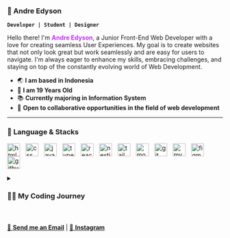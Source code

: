 ### 🤖 Andre Edyson

**`Developer | Student | Designer`**

Hello there! I'm <span style="color: #be32f5; font-weight: bold;">Andre Edyson</span>, a Junior Front-End Web Developer with a love for creating seamless User Experiences. My goal is to create websites that not only look great but work seamlessly and are easy for users to navigate. I'm always eager to enhance my skills, embracing challenges, and staying on top of the constantly evolving world of Web Development.

- 🌏 **I am based in Indonesia**
- 🙋 **I am 19 Years Old**
- 📚 **Currently majoring in Information System**
- 🤝 **Open to collaborative opportunities in the field of web development**

---

### 🧰 Language & Stacks

<img align="left" alt="html" width="30px" style="padding-right: 10px;" src="https://cdn.jsdelivr.net/gh/devicons/devicon/icons/html5/html5-original.svg" />
<img align="left" alt="css" width="30px" style="padding-right: 10px;" src="https://cdn.jsdelivr.net/gh/devicons/devicon/icons/css3/css3-original.svg" />
<img align="left" alt="javascript" width="30px" style="padding-right: 10px;" src="https://cdn.jsdelivr.net/gh/devicons/devicon/icons/javascript/javascript-original.svg" />
<img align="left" alt="typescript" width="30px" style="padding-right: 10px;" src="https://cdn.jsdelivr.net/gh/devicons/devicon/icons/typescript/typescript-original.svg" />
<img align="left" alt="reactjs" width="30px" style="padding-right: 10px;" src="https://cdn.jsdelivr.net/gh/devicons/devicon/icons/react/react-original.svg" />
<img align="left" alt="nextjs" width="30px" style="padding-right: 10px;" src="https://cdn.jsdelivr.net/gh/devicons/devicon/icons/nextjs/nextjs-original.svg" />
 <img align="left" alt="tailwind" width="30px" style="padding-right: 10px;" src="https://cdn.jsdelivr.net/gh/devicons/devicon/icons/tailwindcss/tailwindcss-plain.svg" />
<img align="left" alt="mongodb" width="30px" style="padding-right: 10px;" src="https://cdn.jsdelivr.net/gh/devicons/devicon/icons/mongodb/mongodb-plain-wordmark.svg" />
<img align="left" alt="git" width="30px" style="padding-right: 10px;" src="https://cdn.jsdelivr.net/gh/devicons/devicon/icons/git/git-original.svg" />
<img align="left" alt="mysql" width="30px" style="padding-right: 10px;" src="https://cdn.jsdelivr.net/gh/devicons/devicon/icons/mysql/mysql-original-wordmark.svg" />
<img align="left" alt="figma" width="30px" style="padding-right: 10px;" src="https://cdn.jsdelivr.net/gh/devicons/devicon/icons/figma/figma-original.svg" />
<img align="left" alt="github" width="30px" style="padding-right: 10px;" src="https://cdn.jsdelivr.net/gh/devicons/devicon/icons/github/github-original.svg" />
<br/>
<br/>

#

<details>
    <summary><h3> 🧑‍💻 My Coding Journey</h3></summary>
    
As a child, I received my first laptop at the age of 10, sparking my interest in watching videos and surfing the internet. Fast forward to 8th grade, when I encountered a Computer subject introducing HTML for website building. This marked the beginning of my coding journey. I became deeply engrossed in constructing websites, and my aspiration to become a Front-End Web Developer was born.

I dived into learning HTML, CSS, and Javascript, gradually progressing to advanced technologies like React and Next.js after completing several projects. Currently, I'm expanding my skills to include MongoDB for backend development, with the goal of creating fully functional websites that are not only visually appealing but also user-friendly.

</details>

#

<a href="mailto:andreedyson31@gmail.com">📧 **Send me an Email**</a>
|
<a href="https://instagram.com/andreedyson">📸 **Instagram**</a>
